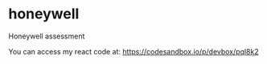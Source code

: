 # honeywell
Honeywell assessment

You can access my react code at: https://codesandbox.io/p/devbox/pql8k2

